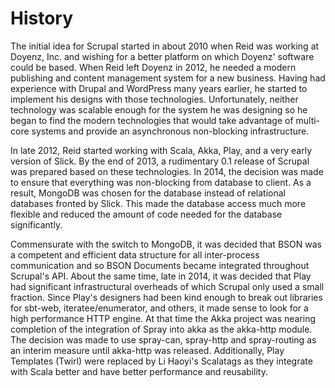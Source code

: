 <!--~~~~~~~~~~~~~~~~~~~~~~~~~~~~~~~~~~~~~~~~~~~~~~~~~~~~~~~~~~~~~~~~~~~~~~~~~~~~~~~~~~~~~~~~~~~~~~~~~~~~~~~~~~~~~~~~~~~
  ~ Copyright © 2014 Reactific Software LLC                                                                           ~
  ~                                                                                                                   ~
  ~ This file is part of Scrupal, an Opinionated Web Application Framework.                                           ~
  ~                                                                                                                   ~
  ~ Scrupal is free software: you can redistribute it and/or modify it under the terms                                ~
  ~ of the GNU General Public License as published by the Free Software Foundation,                                   ~
  ~ either version 3 of the License, or (at your option) any later version.                                           ~
  ~                                                                                                                   ~
  ~ Scrupal is distributed in the hope that it will be useful, but WITHOUT ANY WARRANTY;                              ~
  ~ without even the implied warranty of MERCHANTABILITY or FITNESS FOR A PARTICULAR PURPOSE.                         ~
  ~ See the GNU General Public License for more details.                                                              ~
  ~                                                                                                                   ~
  ~ You should have received a copy of the GNU General Public License along with Scrupal.                             ~
  ~ If not, see either: http://www.gnu.org/licenses or http://opensource.org/licenses/GPL-3.0.                        ~
  ~~~~~~~~~~~~~~~~~~~~~~~~~~~~~~~~~~~~~~~~~~~~~~~~~~~~~~~~~~~~~~~~~~~~~~~~~~~~~~~~~~~~~~~~~~~~~~~~~~~~~~~~~~~~~~~~~~~-->
# History
The initial idea for Scrupal started in about 2010 when Reid was working at Doyenz, Inc. and wishing for a better
platform on which Doyenz' software could be based. When Reid left Doyenz in 2012, he needed a modern publishing and
content management system for a new business. Having had experience with Drupal and WordPress many years earlier, he
started to implement his designs with those technologies. Unfortunately, neither technology was scalable enough for the
system he was designing so he began to find the modern technologies that would take advantage of multi-core systems and
provide an asynchronous non-blocking infrastructure.

In late 2012, Reid started working with Scala, Akka, Play, and a very early version of Slick. By the end of 2013, a
rudimentary 0.1 release of Scrupal was prepared based on these technologies. In 2014, the decision was made to ensure
that everything was non-blocking from database to client. As a result, MongoDB was chosen for the database instead of
relational databases fronted by Slick. This made the database access much more flexible and reduced the amount of code
needed for the database significantly.

Commensurate with the switch to MongoDB, it was decided that BSON was a competent and efficient data structure for all
inter-process communication and so BSON Documents became integrated throughout Scrupal's API. About the same time, late
in 2014, it was decided that Play had significant infrastructural overheads of which Scrupal only used a small fraction.
Since Play's designers had been kind enough to break out libraries for sbt-web, iteratee/enumerator, and others, it made
sense to look for a high performance HTTP engine. At that time the Akka project was nearing completion of the
integration of Spray into akka as the akka-http module. The decision was made to use spray-can, spray-http and
spray-routing as an interim measure until akka-http was released. Additionally, Play Templates (Twirl) were replaced
by Li Haoyi's Scalatags as they integrate with Scala better and have better performance and reusability.
